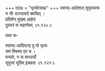 +++
title = "भृत्योत्साहः"
+++
स्वाम्य्-आदेशात् सुभृत्यस्य  
न भीः सञ्जायते क्वचित् ।  
प्रविशेन् मुखम् आहेयं  
दुस्तरं वा महार्णवम् ॥१.१२०॥

तथा च–

स्वाम्य्-आदिष्टस् तु यो भृत्यः  
समं विषमम् एव च ।  
मन्यते, न स सन्धार्यो  
भूभुजा भूतिम् इच्छता ॥१.१२१॥ 